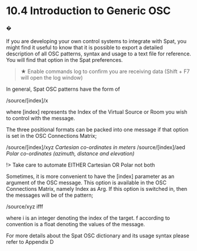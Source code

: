 # 10.4 Introduction to Generic OSC

#### �

If you are developing your own control systems to integrate with Spat, you might
find it useful to know that it is possible to export a detailed description of all OSC
patterns, syntax and usage to a text file for reference. You will find that option in the
Spat preferences.

> ★ Enable commands log to confirm you are receiving data (Shift + F7
will open the log window)

In general, Spat OSC patterns have the form of

/source/[index]/x

where [index] represents the Index of the Virtual Source or Room you wish to
control with the message.


The three positional formats can be packed into one message if that option is set in
the OSC Connections Matrix;

/source/[index]/xyz
_Cartesian co-ordinates in meters_
/source/[index]/aed
_Polar co-ordinates (azimuth, distance and elevation)_


!> Take care to automate EITHER Cartesian OR Polar not both

Sometimes, it is more convenient to have the [index] parameter as an argument
of the OSC message. This option is available in the OSC Connections Matrix,
namely Index as Arg. If this option is switched in, then the messages will be of
the pattern;

/source/xyz ifff

where i is an integer denoting the index of the target. f according to convention is
a float denoting the values of the message.

For more details about the Spat OSC dictionary and its usage syntax please refer to
Appendix D


